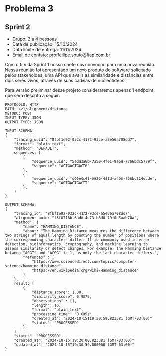 # Problema 3

## Sprint 2

- Grupo: 2 a 4 pessoas
- Data de publicação: 15/10/2024
- Data limite de entrega: 11/11/2024
- Email de contato: proffellipe.souto@fiap.com.br

Com o fim da Sprint 1 nosso chefe nos convocou para uma nova reunião. Nessa reunião foi apresentado um novo produto de software solicitado pelos stakeholdes, uma API que avalia as similaridade e distâncias entre dois seres vivos, através de suas cadeias de nucleotídeos.

Para versão preliminar desse projeto consideraremos apenas 1 endpoint, que será descrito a seguir: 

```
PROTOCOLO: HTTP
PATH: /v1/alignment/distance
MÉTODO: POST
INPUT TYPE: JSON
OUTPUT TYPE: JSON

INPUT SCHEMA:
{
    "tracing_uuid": "8fbf1e92-032c-4172-93ce-a5e56a708dd7",
    "format": "plain_text",
    "method": "DEFAULT",
    sequences: [
        {
            "sequence_uuid": "5edd3a6b-7a50-4fe1-9abd-7766bdc5779f",
            "sequence": "ACTGACTGACTG"
        },
        {
            "sequence_uuid": "d60e0c41-0926-481d-a468-f68bc224ecde",
            "sequence": "ACTGACTGACTT"
        },
    ]
}

OUTPUT SCHEMA:
{
    "tracing_id": "8fbf1e92-032c-4172-93ce-a5e56a708dd7",
    "alignment_uuid: "f5f8718b-6add-4e73-b8d0-79f0d5aab70a",
    "method": {
        "name": "HAMMING_DISTANCE",
        "about: "The Hamming Distance measures the difference between two strings of equal length by counting the number of positions where the corresponding characters differ. It is commonly used in error detection, bioinformatics, cryptography, and machine learning to assess similarity or detect changes. For example, the Hamming Distance between "ACGT" and "ACGG" is 1, as only the last character differs.",
        "refences" : [
            "https://www.sciencedirect.com/topics/computer-science/hamming-distance",
            "https://en.wikipedia.org/wiki/Hamming_distance"
        ]
    },
    result: [
        {
            "distance_score": 1.00,
            "similarity_score": 0.9375,
            "observations" : [],
            "length": 16,
            "format": "plain_text",
            "processing_time": "0.005s"
            "created_at": "2024-10-15T19:30:59.823381 (GMT-03:00)"
            "status": "PROCESSED"
        }
    ]
    "status": "PROCESSED"
    "created_at": "2024-10-15T19:20:00.823381 (GMT-03:00)"
    "updated_at": "2024-10-15T19:30:59.000000 (GMT-03:00)"
}
```